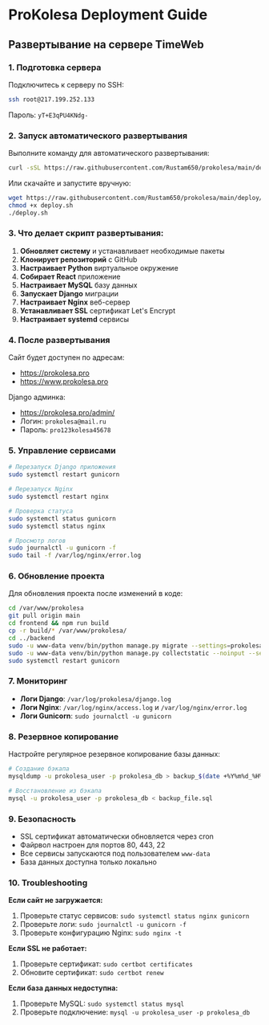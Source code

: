 # ProKolesa Deployment Guide

## Развертывание на сервере TimeWeb

### 1. Подготовка сервера

Подключитесь к серверу по SSH:
```bash
ssh root@217.199.252.133
```

Пароль: `yT+E3qPU4KNdg-`

### 2. Запуск автоматического развертывания

Выполните команду для автоматического развертывания:
```bash
curl -sSL https://raw.githubusercontent.com/Rustam650/prokolesa/main/deploy/deploy.sh | bash
```

Или скачайте и запустите вручную:
```bash
wget https://raw.githubusercontent.com/Rustam650/prokolesa/main/deploy/deploy.sh
chmod +x deploy.sh
./deploy.sh
```

### 3. Что делает скрипт развертывания:

1. **Обновляет систему** и устанавливает необходимые пакеты
2. **Клонирует репозиторий** с GitHub
3. **Настраивает Python** виртуальное окружение
4. **Собирает React** приложение
5. **Настраивает MySQL** базу данных
6. **Запускает Django** миграции
7. **Настраивает Nginx** веб-сервер
8. **Устанавливает SSL** сертификат Let's Encrypt
9. **Настраивает systemd** сервисы

### 4. После развертывания

Сайт будет доступен по адресам:
- https://prokolesa.pro
- https://www.prokolesa.pro

Django админка:
- https://prokolesa.pro/admin/
- Логин: `prokolesa@mail.ru`
- Пароль: `pro123kolesa45678`

### 5. Управление сервисами

```bash
# Перезапуск Django приложения
sudo systemctl restart gunicorn

# Перезапуск Nginx
sudo systemctl restart nginx

# Проверка статуса
sudo systemctl status gunicorn
sudo systemctl status nginx

# Просмотр логов
sudo journalctl -u gunicorn -f
sudo tail -f /var/log/nginx/error.log
```

### 6. Обновление проекта

Для обновления проекта после изменений в коде:
```bash
cd /var/www/prokolesa
git pull origin main
cd frontend && npm run build
cp -r build/* /var/www/prokolesa/
cd ../backend
sudo -u www-data venv/bin/python manage.py migrate --settings=prokolesa_backend.settings_production
sudo -u www-data venv/bin/python manage.py collectstatic --noinput --settings=prokolesa_backend.settings_production
sudo systemctl restart gunicorn
```

### 7. Мониторинг

- **Логи Django**: `/var/log/prokolesa/django.log`
- **Логи Nginx**: `/var/log/nginx/access.log` и `/var/log/nginx/error.log`
- **Логи Gunicorn**: `sudo journalctl -u gunicorn`

### 8. Резервное копирование

Настройте регулярное резервное копирование базы данных:
```bash
# Создание бэкапа
mysqldump -u prokolesa_user -p prokolesa_db > backup_$(date +%Y%m%d_%H%M%S).sql

# Восстановление из бэкапа
mysql -u prokolesa_user -p prokolesa_db < backup_file.sql
```

### 9. Безопасность

- SSL сертификат автоматически обновляется через cron
- Файрвол настроен для портов 80, 443, 22
- Все сервисы запускаются под пользователем `www-data`
- База данных доступна только локально

### 10. Troubleshooting

**Если сайт не загружается:**
1. Проверьте статус сервисов: `sudo systemctl status nginx gunicorn`
2. Проверьте логи: `sudo journalctl -u gunicorn -f`
3. Проверьте конфигурацию Nginx: `sudo nginx -t`

**Если SSL не работает:**
1. Проверьте сертификат: `sudo certbot certificates`
2. Обновите сертификат: `sudo certbot renew`

**Если база данных недоступна:**
1. Проверьте MySQL: `sudo systemctl status mysql`
2. Проверьте подключение: `mysql -u prokolesa_user -p prokolesa_db` 